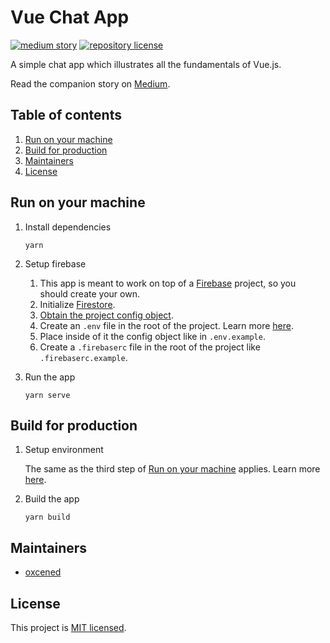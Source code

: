 # Vue Chat App

[![medium story](https://img.shields.io/badge/Medium-Story-%23000?logo=medium)](https://medium.com/@alen.ajam/building-a-simple-chat-app-with-vue-js-462c4a53c6ad)
[![repository license](https://img.shields.io/github/license/oxcened/vue-chat-app)](https://github.com/oxcened/vue-chat-app/blob/master/LICENSE.md)

A simple chat app which illustrates all the fundamentals of Vue.js.

Read the companion story on [Medium](https://medium.com/@alen.ajam/building-a-simple-chat-app-with-vue-js-462c4a53c6ad).

## Table of contents

1. [Run on your machine](#run-on-your-machine)
1. [Build for production](#build-for-production)
1. [Maintainers](#maintainers)
1. [License](#license)

## Run on your machine

1. Install dependencies

    ```
    yarn
    ```

1. Setup firebase
    1. This app is meant to work on top of a [Firebase](https://firebase.google.com/) project, so you should create your
       own.
    1. Initialize [Firestore](https://firebase.google.com/docs/firestore/quickstart).
    1. [Obtain the project config object](https://firebase.google.com/docs/web/learn-more#config-object).
    1. Create an `.env` file in the root of the project. Learn more [here](https://cli.vuejs.org/guide/mode-and-env.html#environment-variables).
    1. Place inside of it the config object like in `.env.example`.
    1. Create a `.firebaserc` file in the root of the project like `.firebaserc.example`.

1. Run the app
    ```
    yarn serve
    ```

## Build for production

1. Setup environment

   The same as the third step of [Run on your machine](#run-on-your-machine) applies. Learn
   more [here](https://cli.vuejs.org/guide/mode-and-env.html#environment-variables).

1. Build the app
    ```
    yarn build
    ```
    
## Maintainers

- [oxcened](https://github.com/oxcened)

## License

This project is [MIT licensed](https://github.com/oxcened/vue-chat-app/blob/master/LICENSE.md).
